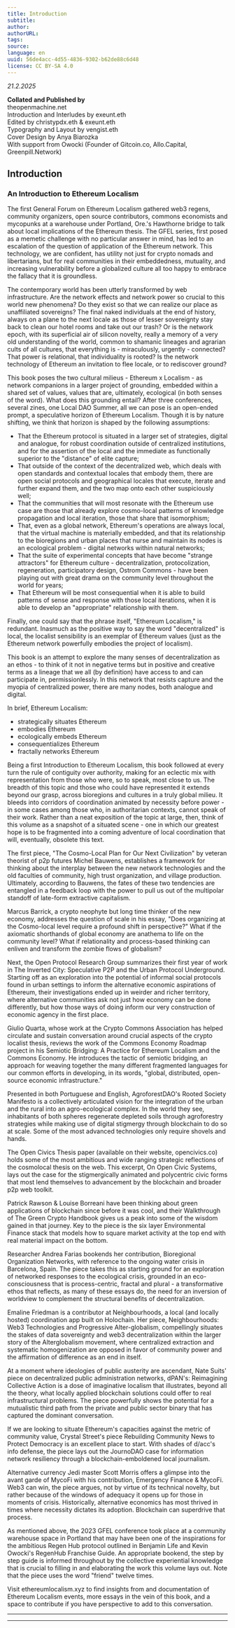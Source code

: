 ```yaml
---
title: Introduction
subtitle: 
author: 
authorURL: 
tags: 
source: 
language: en
uuid: 56de4acc-4d55-4836-9302-b62de88c6d48
license: CC BY-SA 4.0
---
```

_21.2.2025_

**Collated and Published by**  
theopenmachine.net  
Introduction and Interludes by exeunt.eth  
Edited by christypdx.eth & exeunt.eth  
Typography and Layout by vengist.eth  
Cover Design by Anya Biarozka  
With support from Owocki (Founder of Gitcoin.co, Allo.Capital, Greenpill.Network)

## Introduction

### An Introduction to Ethereum Localism

The first General Forum on Ethereum Localism gathered web3 regens, community organizers, open source contributors, commons economists and mycopunks at a warehouse under Portland, Ore.'s Hawthorne bridge to talk about local implications of the Ethereum thesis. The GFEL series, first posed as a memetic challenge with no particular answer in mind, has led to an escalation of the question of application of the Ethereum network. This technology, we are confident, has utility not just for crypto nomads and libertarians, but for real communities in their embeddedness, mutuality, and increasing vulnerability before a globalized culture all too happy to embrace the fallacy that it is groundless.

The contemporary world has been utterly transformed by web infrastructure. Are the network effects and network power so crucial to this world new phenomena? Do they exist so that we can realize our place as unaffiliated sovereigns? The final naked individuals at the end of history, always on a plane to the next locale as those of lesser sovereignty stay back to clean our hotel rooms and take out our trash? Or is the network epoch, with its superficial air of silicon novelty, really a memory of a very old understanding of the world, common to shamanic lineages and agrarian cults of all cultures, that everything is - miraculously, urgently - connected? That power is relational, that individuality is rooted? Is the network technology of Ethereum an invitation to flee locale, or to rediscover ground?

This book poses the two cultural milieus - Ethereum x Localism - as network companions in a larger project of grounding, embedded within a shared set of values, values that are, ultimately, ecological (in both senses of the word). What does this grounding entail? After three conferences, several zines, one Local DAO Summer, all we can pose is an open-ended prompt, a speculative horizon of Ethereum Localism. Though it is by nature shifting, we think that horizon is shaped by the following assumptions:

- That the Ethereum protocol is situated in a larger set of strategies, digital and analogue, for robust coordination outside of centralized institutions, and for the assertion of the local and the immediate as functionally superior to the "distance" of elite capture;
- That outside of the context of the decentralized web, which deals with open standards and contextual locales that embody them, there are open social protocols and geographical locales that execute, iterate and further expand them, and the two map onto each other suspiciously well;
- That the communities that will most resonate with the Ethereum use case are those that already explore cosmo-local patterns of knowledge propagation and local iteration, those that share that isomorphism;
- That, even as a global network, Ethereum's operations are always local, that the virtual machine is materially embedded, and that its relationship to the bioregions and urban places that nurse and maintain its nodes is an ecological problem - digital networks within natural networks;
- That the suite of experimental concepts that have become "strange attractors" for Ethereum culture - decentralization, protocolization, regeneration, participatory design, Ostrom Commons - have been playing out with great drama on the community level throughout the world for years;
- That Ethereum will be most consequential when it is able to build patterns of sense and response with those local iterations, when it is able to develop an "appropriate" relationship with them.

Finally, one could say that the phrase itself, "Ethereum Localism," is redundant. Inasmuch as the positive way to say the word "decentralized" is local, the localist sensibility is an exemplar of Ethereum values (just as the Ethereum network powerfully embodies the project of localism).

This book is an attempt to explore the many senses of decentralization as an ethos - to think of it not in negative terms but in positive and creative terms as a lineage that we all (by definition) have access to and can participate in, permissionlessly. In this network that resists capture and the myopia of centralized power, there are many nodes, both analogue and digital.

In brief, Ethereum Localism:

- strategically situates Ethereum
- embodies Ethereum
- ecologically embeds Ethereum
- consequentializes Ethereum
- fractally networks Ethereum

Being a first Introduction to Ethereum Localism, this book followed at every turn the rule of contiguity over authority, making for an eclectic mix with representation from those who were, so to speak, most close to us. The breadth of this topic and those who could have represented it extends beyond our grasp, across bioregions and cultures in a truly global milieu. It bleeds into corridors of coordination animated by necessity before power - in some cases among those who, in authoritarian contexts, cannot speak of their work. Rather than a neat exposition of the topic at large, then, think of this volume as a snapshot of a situated scene - one in which our greatest hope is to be fragmented into a coming adventure of local coordination that will, eventually, obsolete this text.

The first piece, "The Cosmo-Local Plan for Our Next Civilization" by veteran theorist of p2p futures Michel Bauwens, establishes a framework for thinking about the interplay between the new network technologies and the old faculties of community, high trust organization, and village production. Ultimately, according to Bauwens, the fates of these two tendencies are entangled in a feedback loop with the power to pull us out of the multipolar standoff of late-form extractive capitalism.

Marcus Barrick, a crypto neophyte but long time thinker of the new economy, addresses the question of scale in his essay, "Does organizing at the Cosmo-local level require a profound shift in perspective?" What if the axiomatic shorthands of global economy are anathema to life on the community level? What if relationality and process-based thinking can enliven and transform the zombie flows of globalism?

Next, the Open Protocol Research Group summarizes their first year of work in The Inverted City: Speculative P2P and the Urban Protocol Underground. Starting off as an exploration into the potential of informal social protocols found in urban settings to inform the alternative economic aspirations of Ethereum, their investigations ended up in weirder and richer territory, where alternative communities ask not just how economy can be done differently, but how those ways of doing inform our very construction of economic agency in the first place.

Giulio Quarta, whose work at the Crypto Commons Association has helped circulate and sustain conversation around crucial aspects of the crypto localist thesis, reviews the work of the Commons Economy Roadmap project in his Semiotic Bridging: A Practice for Ethereum Localism and the Commons Economy. He introduces the tactic of semiotic bridging, an approach for weaving together the many different fragmented languages for our common efforts in developing, in its words, "global, distributed, open-source economic infrastructure."

Presented in both Portuguese and English, AgroforestDAO's Rooted Society Manifesto is a collectively articulated vision for the integration of the urban and the rural into an agro-ecological complex. In the world they see, inhabitants of both spheres regenerate depleted soils through agroforestry strategies while making use of digital stigmergy through blockchain to do so at scale. Some of the most advanced technologies only require shovels and hands.

The Open Civics Thesis paper (available on their website, opencivics.co) holds some of the most ambitious and wide ranging strategic reflections of the cosmolocal thesis on the web. This excerpt, On Open Civic Systems, lays out the case for the stigmergically animated and polycentric civic forms that most lend themselves to advancement by the blockchain and broader p2p web toolkit.

Patrick Rawson & Louise Borreani have been thinking about green applications of blockchain since before it was cool, and their Walkthrough of The Green Crypto Handbook gives us a peak into some of the wisdom gained in that journey. Key to the piece is the six layer Environmental Finance stack that models how to square market activity at the top end with real material impact on the bottom.

Researcher Andrea Farias bookends her contribution, Bioregional Organization Networks, with reference to the ongoing water crisis in Barcelona, Spain. The piece takes this as starting ground for an exploration of networked responses to the ecological crisis, grounded in an eco-consciousness that is process-centric, fractal and plural - a transformative ethos that reflects, as many of these essays do, the need for an inversion of worldview to complement the structural benefits of decentralization.

Emaline Friedman is a contributor at Neighbourhoods, a local (and locally hosted) coordination app built on Holochain. Her piece, Neighbourhoods: Web3 Technologies and Progressive Alter-globalism, compellingly situates the stakes of data sovereignty and web3 decentralization within the larger story of the Alterglobalism movement, where centralized extraction and systematic homogenization are opposed in favor of community power and the affirmation of difference as an end in itself.

At a moment where ideologies of public austerity are ascendant, Nate Suits' piece on decentralized public administration networks, dPAN's: Reimagining Collective Action is a dose of imaginative localism that illustrates, beyond all the theory, what locally applied blockchain solutions could offer to real infrastructural problems. The piece powerfully shows the potential for a mutualistic third path from the private and public sector binary that has captured the dominant conversation.

If we are looking to situate Ethereum's capacities against the metric of community value, Crystal Street's piece Rebuilding Community News to Protect Democracy is an excellent place to start. With shades of d/acc's info defense, the piece lays out the JournoDAO case for information network resiliency through a blockchain-emboldened local journalism.

Alternative currency Jedi master Scott Morris offers a glimpse into the avant garde of MycoFi with his contribution, Emergency Finance & MycoFi. Web3 can win, the piece argues, not by virtue of its technical novelty, but rather because of the windows of adequacy it opens up for those in moments of crisis. Historically, alternative economics has most thrived in times where necessity dictates its adoption. Blockchain can superdrive that process.

As mentioned above, the 2023 GFEL conference took place at a community warehouse space in Portland that may have been one of the inspirations for the ambitious Regen Hub protocol outlined in Benjamin Life and Kevin Owocki's RegenHub Franchise Guide. An appropriate bookend, the step by step guide is informed throughout by the collective experiential knowledge that is crucial to filling in and elaborating the work this volume lays out. Note that the piece uses the word "friend" twelve times.

Visit ethereumlocalism.xyz to find insights from and documentation of Ethereum Localism events, more essays in the vein of this book, and a space to contribute if you have perspective to add to this conversation.

---

---

